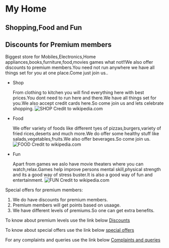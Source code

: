 # My Home
## Shopping,Food and Fun
## Discounts for Premium members

Biggest store for Mobiles,Electronics,Home appliances,books,furniture,food,movies games what not!!We also offer discounts to premium members.You need not run anywhere we have all things set for you at one place.Come just join us..

* Shop

  From clothing to kitchen you will find everything here with best prices.You dont need to run here and there.We have all things set for     you.We also accept credit cards here.So come join us and lets celebrate shopping.
  ![SHOP](http://aguidetoanaheim.com/wp-content/uploads/2014/09/Anaheim-Shopping-Near-Disneyland-e1410736366369.jpg)
  Credit to wikipedia.com

* Food

  We offer variety of foods like different tyes of pizzas,burgers,variety of fried rices,deserts and much more.We do offer some healthy     stuff like salads,vegetables,fruits.We also offer beverages.So come join us.
  ![FOOD](http://citilinecafe.com/wp-content/uploads/2015/12/Combo-with-any-burger-with-French-Fries-Fountain-Drink.jpg)
  Credit to wikipedia.com

* Fun

  Apart from games we aslo have movie theaters where you can watch,relax.Games help improve persons mental skill,physical strength and its   a good way of stress buster.It is also a good way of fun and entertainment.
  ![FUN](https://www.uniquevenues.com/sites/uniquevenues.com/files/venues/slideshow/10.10.16_Bellco_Regal_063.jpg)
  Credit to wikipedia.com

Special offers for premium members:
1. We do have discounts for premium members.
2. Premium members will get points based on usaage.
3. We have different levels of premiums.So one can get extra benefits.

To know about premium levels use the link below
[Discounts](https://www.google.com/search?q=flipkart+premium+account&rlz=1C1GCEA_enUS884US884&oq=flipcart+premi&aqs=chrome.2.69i57j0l7.18604j0j9&sourceid=chrome&ie=UTF-8)

To know about special offers use the link below
[special offers](https://www.google.com/search?q=special+offers+in+flipkart&rlz=1C1GCEA_enUS884US884&oq=special+offers+in+flipkart&aqs=chrome..69i57j0l5.12194j0j9&sourceid=chrome&ie=UTF-8)

For any complaints and queries use the link below
[Complaints and queries](https://www.google.com/search?q=complaints+flipkart&rlz=1C1GCEA_enUS884US884&oq=complaints+flipkart&aqs=chrome..69i57j0l7.19126j1j9&sourceid=chrome&ie=UTF-8)





